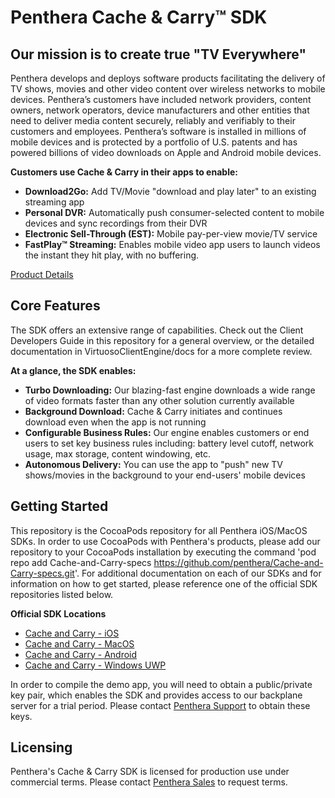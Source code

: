 # Penthera Cache & Carry™ SDK
## Our mission is to create true "TV Everywhere"

Penthera develops and deploys software products facilitating the delivery of TV shows, movies and other video content over wireless networks to mobile devices. Penthera’s customers have included network providers, content owners, network operators, device manufacturers and other entities that need to deliver media content securely, reliably and verifiably to their customers and employees. Penthera’s software is installed in millions of mobile devices and is protected by a portfolio of U.S. patents and has powered billions of video downloads on Apple and Android mobile devices.

**Customers use Cache & Carry in their apps to enable:**
- **Download2Go:** Add TV/Movie "download and play later" to an existing streaming app
- **Personal DVR:** Automatically push consumer-selected content to mobile devices and sync recordings from their DVR
- **Electronic Sell-Through (EST):** Mobile pay-per-view movie/TV service
- **FastPlay™ Streaming:** Enables mobile video app users to launch videos the instant they hit play, with no buffering.

[Product Details](http://penthera.com/cache-carry/)

## Core Features

The SDK offers an extensive range of capabilities.  Check out the Client Developers Guide in this repository for a general overview, or the detailed documentation in VirtuosoClientEngine/docs for a more complete review.

**At a glance, the SDK enables:**
- **Turbo Downloading:** Our blazing-fast engine downloads a wide range of video formats faster than any other solution currently available
- **Background Download:** Cache & Carry initiates and continues download even when the app is not running
- **Configurable Business Rules:** Our engine enables customers or end users to set key business rules including: battery level cutoff, network usage, max storage, content windowing, etc.
- **Autonomous Delivery:** You can use the app to "push" new TV shows/movies in the background to your end-users' mobile devices

## Getting Started

This repository is the CocoaPods repository for all Penthera iOS/MacOS SDKs.  In order to use CocoaPods with Penthera's products, please add our repository to your CocoaPods installation by executing the command 'pod repo add Cache-and-Carry-specs https://github.com/penthera/Cache-and-Carry-specs.git'.  For additional documentation on each of our SDKs and for information on how to get started, please reference one of the official SDK repositories listed below.

**Official SDK Locations**
- [Cache and Carry - iOS](https://github.com/penthera/Cache-and-Carry-ios)
- [Cache and Carry - MacOS](https://github.com/penthera/Cache-and-Carry-MacOS)
- [Cache and Carry - Android](https://github.com/penthera/Cache-and-Carry-android)
- [Cache and Carry - Windows UWP](https://github.com/penthera/Cache-and-Carry-Win10)

In order to compile the demo app, you will need to obtain a public/private key pair, which enables the SDK and provides access to our backplane server for a trial period.  Please contact [Penthera Support](mailto:support@penthera.com) to obtain these keys.

## Licensing

Penthera's Cache & Carry SDK is licensed for production use under commercial terms.  Please contact [Penthera Sales](sales@penthera.com) to request terms.

